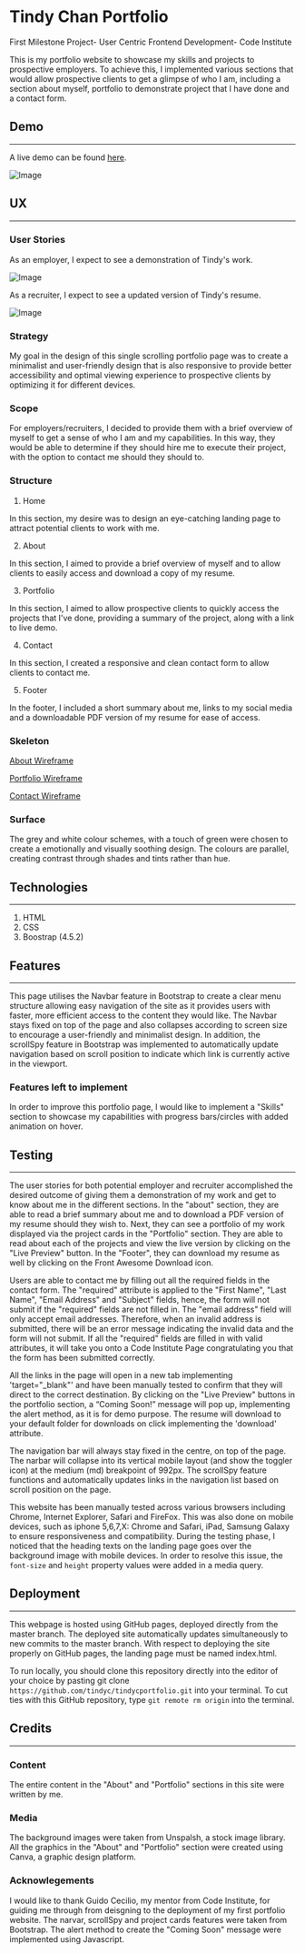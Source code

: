 # Tindy Chan Portfolio

First Milestone Project- User Centric Frontend Development- Code Institute

This is my portfolio website to showcase my skills and projects to prospective employers. To achieve this, I implemented various sections that would allow prospective clients to get a glimpse of who I am, including a section about myself, portfolio to demonstrate project that I have done and a contact form.

## Demo 
---

A live demo can be found [here](https://tindyc.github.io/tindycportfolio/).

![Image](assets/img/multidevicescreenshot.jpg)

## UX
---
### User Stories

As an employer, I expect to see a demonstration of Tindy's work.

![Image](assets/img/portfolioscreenshot.jpg)

As a recruiter, I expect to see a updated version of Tindy's resume.

![Image](assets/cv/cvscreenshot.jpg)

### Strategy

My goal in the design of this single scrolling portfolio page was to create a minimalist and user-friendly design that is also responsive to provide better accessibility and optimal viewing experience to prospective clients by optimizing it for different devices.

### Scope

For employers/recruiters, I decided to provide them with a brief overview of myself to get a sense of who I am and my capabilities. In this way, they would be able to determine if they should hire me to execute their project, with the option to contact me should they should to.

### Structure

1. Home

In this section, my desire was to design an eye-catching landing page to attract potential clients to work with me.

2. About

In this section, I aimed to provide a brief overview of myself and to allow clients to easily access and download a copy of my resume.

3. Portfolio

In this section, I aimed to allow prospective clients to quickly access the projects that I've done, providing a summary of the project, along with a link to live demo. 

4. Contact

In this section, I created a responsive and clean contact form to allow clients to contact me.

5. Footer

In the footer, I included a short summary about me, links to my social media and a downloadable PDF version of my resume for ease of access.

### Skeleton

[About Wireframe](assets/wireframes/aboutwireframe.pdf)

[Portfolio Wireframe](assets/wireframes/portfoliowireframe.pdf)

[Contact Wireframe](assets/wireframes/contactwireframe.pdf)

### Surface

The grey and white colour schemes, with a touch of green were chosen to create a emotionally and visually soothing design. The colours are parallel, creating contrast through shades and tints rather than hue.

## Technologies
---

1. HTML
2. CSS
3. Boostrap (4.5.2)

## Features
---
This page utilises the Navbar feature in Bootstrap to create a clear menu structure allowing easy navigation of the site as it provides users with faster, more efficient access to the content they would like. The Navbar stays fixed on top of the page and also collapses according to screen size to encourage a user-friendly and minimalist design. In addition, the scrollSpy feature in Bootstrap was implemented to automatically update navigation based on scroll position to indicate which link is currently active in the viewport.

### Features left to implement

In order to improve this portfolio page, I would like to implement a "Skills" section to showcase my capabilities with progress bars/circles with added animation on hover.

## Testing
---
The user stories for both potential employer and recruiter accomplished the desired outcome of giving them a demonstration of my work and get to know about me in the different sections. In the "about" section, they are able to read a brief summary about me and to download a PDF version of my resume should they wish to. Next, they can see a portfolio of my work displayed via the project cards in the "Portfolio" section. They are able to read about each of the projects and view the live version by clicking on the "Live Preview" button. In the "Footer", they can download my resume as well by clicking on the Front Awesome Download icon.

Users are able to contact me by filling out all the required fields in the contact form. 
The "required" attribute is applied to the "First Name", "Last Name", "Email Address" and "Subject" fields, hence, the form will not submit if the "required" fields are not filled in. 
The "email address" field will only accept email addresses. Therefore, when an invalid address is submitted, there will be an error message indicating the invalid data and the form will not submit.
If all the "required" fields are filled in with valid attributes, it will take you onto a Code Institute Page congratulating you that the form has been submitted correctly. 

All the links in the page will open in a new tab implementing 'target="_blank"' and have been manually tested to confirm that they will direct to the correct destination. 
By clicking on the "Live Preview" buttons in the portfolio section, a “Coming Soon!” message will pop up, implementing the alert method, as it is for demo purpose.
The resume will download to your default folder for downloads on click implementing the 'download' attribute.

The navigation bar will always stay fixed in the centre, on top of the page.
The narbar will collapse into its vertical mobile layout (and show the toggler icon) at the medium (md) breakpoint of 992px.
The scrollSpy feature functions and automatically updates links in the navigation list based on scroll position on the page.

This website has been manually tested across various browsers including Chrome, Internet Explorer, Safari and FireFox. This was also done on mobile devices, such as iphone 5,6,7,X: Chrome and Safari, iPad, Samsung Galaxy to ensure responsiveness and compatibility.
During the testing phase, I noticed that the heading texts on the landing page goes over the background image with mobile devices. 
In order to resolve this issue, the `font-size` and `height` property values were added in a media query.

## Deployment
---
This webpage is hosted using GitHub pages, deployed directly from the master branch.
The deployed site automatically updates simultaneously to new commits to the master branch.
With respect to deploying the site properly on GitHub pages, the landing page must be named index.html.

To run locally, you should clone this repository directly into the editor of your choice by pasting git clone `https://github.com/tindyc/tindycportfolio.git` into your terminal. 
To cut ties with this GitHub repository, type `git remote rm origin` into the terminal.

## Credits
---
### Content
The entire content in the "About" and "Portfolio" sections in this site were written by me.

### Media 
The background images were taken from Unspalsh, a stock image library.
All the graphics in the "About" and "Portfolio" section were created using Canva, a graphic design platform.

### Acknowlegements

I would like to thank Guido Cecilio, my mentor from Code Institute, for guiding me through from deisgning to the deployment of my first portfolio website.
The narvar, scrollSpy and project cards features were taken from Bootstrap.
The alert method to create the "Coming Soon" message were implemented using Javascript.


